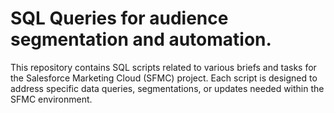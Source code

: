 # SQL Queries for audience segmentation and automation.
This repository contains SQL scripts related to various briefs and tasks for the Salesforce Marketing Cloud (SFMC) project. Each script is designed to address specific data queries, segmentations, or updates needed within the SFMC environment.